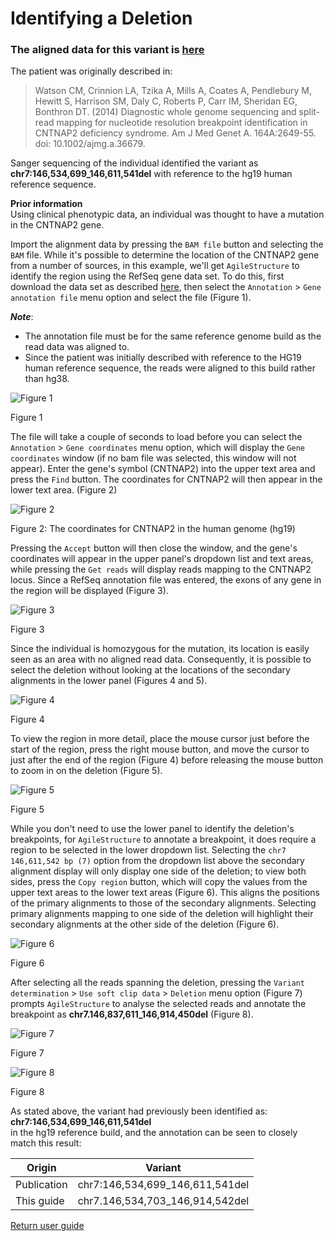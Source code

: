 # Identifying a Deletion

### The aligned data for this variant is [here](../ExemplarData/) 

The patient was originally described in: 
> Watson CM, Crinnion LA, Tzika A, Mills A, Coates A, Pendlebury M, Hewitt S, Harrison SM, Daly C, Roberts P, Carr IM, Sheridan EG, Bonthron DT. (2014) Diagnostic whole genome sequencing and split-read mapping for nucleotide resolution breakpoint identification in CNTNAP2 deficiency syndrome. Am J Med Genet A. 164A:2649-55. doi: 10.1002/ajmg.a.36679.

Sanger sequencing of the individual identified the variant as __chr7:146,534,699_146,611,541del__  with reference to the hg19 human reference sequence. 

__Prior information__  
Using clinical phenotypic data, an individual was thought to have a mutation in the CNTNAP2 gene.  

Import the alignment data by pressing the ```BAM file``` button and selecting the ```BAM``` file. While it's possible to determine the location of the CNTNAP2 gene from a number of sources, in this example, we'll get ```AgileStructure``` to identify the region using the RefSeq gene data set. To do this, first download the data set as described [here](downloadingOptionalFiles.md), then select the ```Annotation``` > ```Gene annotation file``` menu option and select the file (Figure 1).   

***Note***:
* The annotation file must be for the same reference genome build as the read data was aligned to. 
* Since the patient was initially described with reference to the HG19 human reference sequence, the reads were aligned to this build rather than hg38.


![Figure 1](images/examples/figure1del.jpg)

Figure 1

The file will take a couple of seconds to load before you can select the ```Annotation``` > ```Gene coordinates``` menu option, which will display the ```Gene coordinates``` window (if no bam file was selected, this window will not appear). Enter the gene's symbol (CNTNAP2) into the upper text area and press the ```Find``` button. The coordinates for CNTNAP2 will then appear in the lower text area. (Figure 2)

![Figure 2](images/examples/figure2del.jpg)

Figure 2: The coordinates for CNTNAP2 in the human genome (hg19)

Pressing the ```Accept``` button will then close the window, and the gene's coordinates will appear in the upper panel's dropdown list and text areas, while pressing the ```Get reads``` will display reads mapping to the CNTNAP2 locus. Since a RefSeq annotation file was entered, the exons of any gene in the region will be displayed (Figure 3). 

![Figure 3](images/examples/figure3del.jpg)

Figure 3

Since the individual is homozygous for the mutation, its location is easily seen as an area with no aligned read data. Consequently, it is possible to select the deletion without looking at the locations of the secondary alignments in the lower panel (Figures 4 and 5).

![Figure 4](images/examples/figure4del.jpg)

Figure 4

To view the region in more detail, place the mouse cursor just before the start of the region, press the right mouse button, and move the cursor to just after the end of the region (Figure 4) before releasing the mouse button to zoom in on the deletion (Figure 5).

![Figure 5](images/examples/figure5del.jpg)

Figure 5

While you don't need to use the lower panel to identify the deletion's breakpoints, for ```AgileStructure``` to annotate a breakpoint, it does require a region to be selected in the lower dropdown list. Selecting the ```chr7 146,611,542 bp (7)``` option from the dropdown list above the secondary alignment display will only display one side of the deletion; to view both sides, press the ```Copy region``` button, which will copy the values from the upper text areas to the lower text areas (Figure 6). This aligns the positions of the primary alignments to those of the secondary alignments. Selecting primary alignments mapping to one side of the deletion will highlight their secondary alignments at the other side of the deletion (Figure 6).

![Figure 6](images/examples/figure6del.jpg)

Figure 6

After selecting all the reads spanning the deletion, pressing the ```Variant determination``` > ```Use soft clip data``` > ```Deletion``` menu option (Figure 7) prompts ```AgileStructure``` to analyse the selected reads and annotate the breakpoint as __chr7.146,837,611_146,914,450del__ (Figure 8).  

![Figure 7](images/examples/figure7del.jpg)

Figure 7

![Figure 8](images/examples/figure8del.jpg)

Figure 8

As stated above, the variant had previously been identified as:  
 __chr7:146,534,699_146,611,541del__   
 in the hg19 reference build, and the annotation can be seen to closely match this result:

|Origin|Variant|
|-|-|
|Publication|chr7:146,534,699_146,611,541del|
|This guide|chr7.146,534,703_146,914,542del|


[Return user guide](README.md#deletion) 